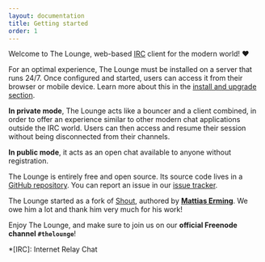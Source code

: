```yaml
---
layout: documentation
title: Getting started
order: 1
---
```


Welcome to The Lounge, web-based
[IRC](https://en.wikipedia.org/wiki/Internet_Relay_Chat) client for the modern
world! ❤️

For an optimal experience, The Lounge must be installed on a server that runs
24/7. Once configured and started, users can access it from their browser or
mobile device. Learn more about this in the
[install and upgrade section](/docs/install-and-upgrade).

**In private mode**, The Lounge acts like a bouncer and a client combined, in
order to offer an experience similar to other modern chat applications outside
the IRC world. Users can then access and resume their session without being
disconnected from their channels.

**In public mode**, it acts as an open chat available to anyone without
registration.

The Lounge is entirely free and open source. Its source code lives in a
[GitHub repository](https://github.com/thelounge/thelounge). You can report an
issue in our [issue tracker](https://github.com/thelounge/thelounge/issues).

The Lounge started as a fork of [Shout](https://github.com/erming/shout),
authored by **[Mattias Erming](https://github.com/erming)**. We owe him a lot
and thank him very much for his work!

Enjoy The Lounge, and make sure to join us on our **official Freenode channel
`#thelounge`**!

*[IRC]: Internet Relay Chat
